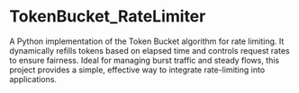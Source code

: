 # TokenBucket_RateLimiter
A Python implementation of the Token Bucket algorithm for rate limiting. It dynamically refills tokens based on elapsed time and controls request rates to ensure fairness. Ideal for managing burst traffic and steady flows, this project provides a simple, effective way to integrate rate-limiting into applications.
